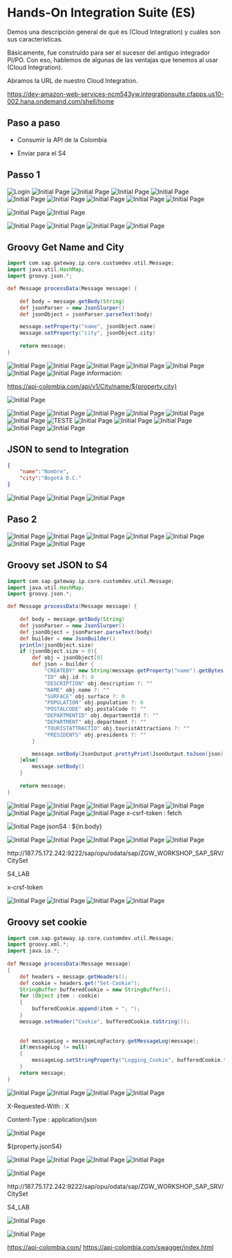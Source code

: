 
# Hands-On Integration Suite (ES) 

Demos una descripción general de qué es (Cloud Integration) y cuáles son sus características.

Básicamente, fue construido para ser el sucesor del antiguo integrador PI/PO. Con eso, hablemos de algunas de las ventajas que tenemos al usar (Cloud Integration).

Abramos la URL de nuestro Cloud Integration.

https://dev-amazon-web-services-ncm543yw.integrationsuite.cfapps.us10-002.hana.ondemand.com/shell/home



## Paso a paso

- Consumir la API de la Colombia

- Enviar para el S4

## Passo 1

![Login](/images/Login.jpg)
![Initial Page](/images/Initial-Page.jpg)
![Initial Page](/images/Initial-Page-Integration.jpg)
![Initial Page](/images/Create-Packge.jpg)
![Initial Page](/images/Create-Packge-Info.jpg)
![Initial Page](/images/Create-Packge-Artifacts.jpg)
![Initial Page](/images/Create-Integration-Flow.jpg)
![Initial Page](/images/Create-Integration-Flow-Info.jpg)
![Initial Page](/images/Integration-Flow-Open.jpg)
![Initial Page](/images/Integration-Flow-Edit.jpg)



![Initial Page](/images/Exe1-Set-URL-to-Start-Integration.jpg)
![Initial Page](/images/Exe1-Set-URL-to-Start-Integration-Info.jpg)

![Initial Page](/images/Exe1-Add-first-flow-step.jpg)
![Initial Page](/images/Exe1-crete-groovy-get-city.jpg)
![Initial Page](/images/Exe1-crete-groovy-script.jpg)
![Initial Page](/images/Exe1-crete-groovy-script-save.jpg)
## Groovy Get Name and City

```groovy
import com.sap.gateway.ip.core.customdev.util.Message;
import java.util.HashMap;
import groovy.json.*;

def Message processData(Message message) {
    
    def body = message.getBody(String)
    def jsonParser = new JsonSlurper()
    def jsonObject = jsonParser.parseText(body)

    message.setProperty("name", jsonObject.name)
    message.setProperty("city", jsonObject.city)
    
    return message;
}
```
![Initial Page](/images/Exe1-change-name-groovy-script.jpg)
![Initial Page](/images/Exe1-add-request-reply.jpg)
![Initial Page](/images/Exe1-change-name-request-reply-city1.jpg)
![Initial Page](/images/Exe1-change-name-request-reply-city2.jpg)
![Initial Page](/images/Exe1-request-reply-city-connector.jpg)
![Initial Page](/images/Exe1-request-reply-city-http.jpg)
![Initial Page](/images/Exe1-request-reply-city-http-info-connection.jpg)
información:

https://api-colombia.com/api/v1/City/name/${property.city}

![Initial Page](/images/Exe1-request-reply-city-save.jpg)

![Initial Page](/images/Exe1-request-reply-city-deploy.jpg)
![Initial Page](/images/Exe1-request-reply-city-deploy-1.jpg)
![Initial Page](/images/Exe1-request-reply-city-deploy-2.jpg)
![Initial Page](/images/Exe1-view-integration.jpg)
![Initial Page](/images/Exe1-view-integration-all-integrations.jpg)
![Initial Page](/images/Exe1-view-integration-get-url.jpg)
![TESTE](/images/Exe1-request-reply-city-save.jpg)
![Initial Page](/images/Exe1-Test-create-collection-name.png)
![Initial Page](/images/Exe1-Test-create-request.png)
![Initial Page](/images/Exe1-Test-create-request-name.png)
![Initial Page](/images/Exe1-Test-create-request-url-method.png)
![Initial Page](/images/Exe1-Test-create-request-set-body.png)
## JSON to send to Integration

```JSON
{
    "name":"Nombre",
    "city":"Bogotá D.C."
}
```
![Initial Page](/images/Exe1-Test-create-request-set-body-json.png)
![Initial Page](/images/Exe1-Test-create-request-set-auth.png)
![Initial Page](/images/Exe1-Test-request-send.png)


## Paso 2
![Initial Page](/images/Exe2-Create-local-integrate-process.png)
![Initial Page](/images/Exe2-Create-local-integrate-process-change-name.png)
![Initial Page](/images/Exe2-Local-integrate-process-add-groovy.png)
![Initial Page](/images/Exe2-Local-integrate-process-add-groovy2.png)
![Initial Page](/images/Exe2-Local-integrate-process-rename-groovy.png)
![Initial Page](/images/Exe2-Local-integrate-process-groovy-script-code.png)
![Initial Page](/images/Exe2-Local-integrate-process-groovy-script-code-save-antes.png)
## Groovy set JSON to S4

```groovy
import com.sap.gateway.ip.core.customdev.util.Message;
import java.util.HashMap;
import groovy.json.*;

def Message processData(Message message) {
    
    def body = message.getBody(String)
    def jsonParser = new JsonSlurper()
    def jsonObject = jsonParser.parseText(body)
    def builder = new JsonBuilder()
    println(jsonObject.size)
    if (jsonObject.size > 0){
        def obj = jsonObject[0]
        def json = builder {
            "CREATEBY" new String(message.getProperty("name").getBytes("UTF8"))
            "ID" obj.id ?: 0
            "DESCRIPTION" obj.description ?: ""
            "NAME" obj.name ?: ""
            "SURFACE" obj.surface ?: 0
            "POPULATION" obj.population ?: 0
            "POSTALCODE" obj.postalCode ?: ""
            "DEPARTMENTID" obj.departmentId ?: ""
            "DEPARTMENT" obj.department ?: ""
            "TOURISTATTRACTIO" obj.touristAttractions ?: ""
            "PRESIDENTS" obj.presidents ?: ""
        }

        message.setBody(JsonOutput.prettyPrint(JsonOutput.toJson(json)))
    }else{
        message.setBody()
    }
  
    return message;
}
```

![Initial Page](/images/Exe2-Local-integrate-process-call-local-process.png)
![Initial Page](/images/Exe2-Local-integrate-process-call-local-process-change-name.png)
![Initial Page](/images/Exe2-Local-integrate-process-call-local-process-select-local-process.png)
![Initial Page](/images/Exe2-Local-integrate-process-call-local-process-select-local-process2.png)
![Initial Page](/images/Exe2-Local-integrate-process-call-local-process-create-content.png)
![Initial Page](/images/Exe2-Local-integrate-process-call-local-process-create-content2.png)
![Initial Page](/images/Exe2-Local-integrate-process-call-local-process-create-content3.png)
![Initial Page](/images/Exe2-Local-integrate-process-call-local-process-content-set-header.png)
x-csrf-token : fetch

![Initial Page](/images/Exe2-Local-integrate-process-call-local-process-content-set-exchange.png)
jsonS4 : ${in.body}

![Initial Page](/images/Exe2-Local-integrate-process-call-local-process-create-request-reply.png)
![Initial Page](/images/Exe2-Local-integrate-process-call-local-process-rename-request-reply.png)
![Initial Page](/images/Exe2-Local-integration-configure-comunicacion.png)
![Initial Page](/images/Exe2-Local-integration-configure-comunicacion2.png)
![Initial Page](/images/Exe2-Local-integration-configure-reciver.png)
<p>http://187.75.172.242:9222/sap/opu/odata/sap/ZGW_WORKSHOP_SAP_SRV/CitySet</p>
<p>S4_LAB</p>
<p>x-crsf-token</p>


![Initial Page](/images/Exe2-Local-integration-create-groovy.png)
![Initial Page](/images/Exe2-Local-integration-create-groovy2.png)
![Initial Page](/images/Exe2-Local-integration-create-groovy3.png)
![Initial Page](/images/Exe2-Local-integration-create-groovy-code-save.png)
## Groovy set cookie

```groovy
import com.sap.gateway.ip.core.customdev.util.Message;
import groovy.xml.*;
import java.io.*;
 
def Message processData(Message message) 
{
    def headers = message.getHeaders();
    def cookie = headers.get("Set-Cookie");
    StringBuffer bufferedCookie = new StringBuffer();
    for (Object item : cookie) 
    {
        bufferedCookie.append(item + "; ");      
    }
    message.setHeader("Cookie", bufferedCookie.toString());
    
    
    def messageLog = messageLogFactory.getMessageLog(message);
    if(messageLog != null)
    {
        messageLog.setStringProperty("Logging_Cookie", bufferedCookie.toString());
    }
    return message;
}
```

![Initial Page](/images/Exe2-Local-integration-create-groovy-code-rename.png)
![Initial Page](/images/Exe2-Local-integration-create-content-modify.png)
![Initial Page](/images/Exe2-Local-integration-rename-content-modify.png)
![Initial Page](/images/Exe2-Local-integration-create-content-modify-header2.png)
<p>X-Requested-With : X</p>
<p>Content-Type : application/json</p>

![Initial Page](/images/Exe2-Local-integration-content-modify-set-jsonbody.png)
<p>${property.jsonS4}</p>

![Initial Page](/images/Exe2-Local-integration-create-request-to-s4.png)
![Initial Page](/images/Exe2-Local-integration-create-reciver-s4.png)
![Initial Page](/images/Exe2-Local-integration-create-connection-with-request-to-reciver.png)
![Initial Page](/images/Exe2-Local-integration-setting-http-s4.png)

![Initial Page](/images/Exe2-Local-integration-http-configs.png)
<p>http://187.75.172.242:9222/sap/opu/odata/sap/ZGW_WORKSHOP_SAP_SRV/CitySet</p>
<p>S4_LAB</p>

![Initial Page](/images/Exe2-Local-integration-deploy-application.png)

![Initial Page](/images/Exe2-Teste-integracion.png)


https://api-colombia.com/
https://api-colombia.com/swagger/index.html


